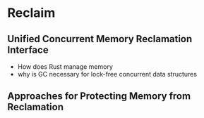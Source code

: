 # Reclaim
## Unified Concurrent Memory Reclamation Interface

- How does Rust manage memory
- why is GC necessary for lock-free concurrent data structures

## Approaches for Protecting Memory from Reclamation
